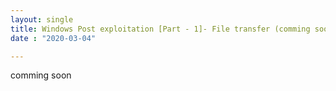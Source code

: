 ```yaml
---
layout: single
title: Windows Post exploitation [Part - 1]- File transfer (comming soon)
date : "2020-03-04"

---
```


comming soon